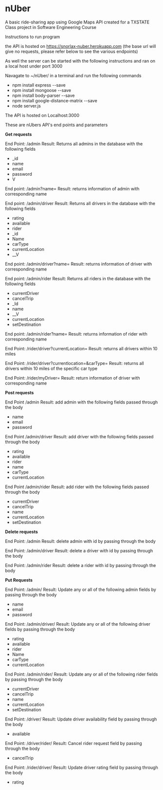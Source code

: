 # nUber
A basic ride-sharing app using Google Maps API created for a TXSTATE Class project in Software Engineering Course

Instructions to run program

the API is hosted on https://snorlax-nuber.herokuapp.com (the base url will give no requests, please refer below to see the various endpoints)

As well the server can be started with the following instructions and ran on a local host under port 3000

Navagate to ~/nUber/ in a terminal and run the following commands

* npm install express --save
* npm install mongoose --save
* npm install body-parser --save
* npm install google-distance-matrix --save
* node server.js

The API is hosted on Localhost:3000

These are nUbers API's end points and parameters

**Get requests**

End Point: /admin
Result: Returns all admins in the database with the following fields
* _id
* name
* email
* password
* V

End point: /admin?name=<Admin Name>
Result: returns information of admin with corresponding name

End point: /admin/driver
Result: Returns all drivers in the database with the following fields
* rating
* available
*  rider
* _id
* Name
* carType
* currentLocation
* __V

End point: /admin/driver?name=<Driver Name>
Result: returns information of driver with corresponding name

End point: /admin/rider
Result: Returns all riders in the database with the following fields
* currentDriver
* cancelTrip
* _Id
*  name
*  __V
* currentLocation
* setDestination

End point: /admin/rider?name=<Rider Name>
Result: returns information of rider with corresponding name

End Point: /rider/driver?currentLocation=<Rider Location>
Result: returns all drivers within 10  miles

End Point: /rider/driver?currentlocation=<Rider Location>&carType=<Economy or Luxury>
Result: returns all drivers within 10  miles of the specific car type

End Point: /rider/myDriver=<Driver Name>
Result: return information of driver with corresponding name

**Post requests**

End Point /admin
Result: add admin with the following fields passed through the body
* name
* email
* password

End Point /admin/driver
Result: add driver with the following fields passed through the body
* rating
* available
* rider
* name
* carType
* currentLocation

End Point /admin/rider
Result: add rider with the following fields passed through the body
* currentDriver
* cancelTrip
* name
* currentLocation
* setDestination

**Delete requests**

End Point: /admin
Result: delete admin with id by passing through the body

End Point: /admin/driver
Result: delete a driver with id by passing through the body

End Point: /admin/rider
Result: delete a rider with id by passing through the body

**Put Requests**

End Point: /admin/<Admin ID>
Result: Update any or all of the following admin fields by passing through the body
* name
* email
* password

End Point: /admin/driver/<Driver ID>
Result: Update any or all of the following driver fields by passing through the body
* rating
* available
* rider
* Name
* carType
* currentLocation

End Point: /admin/rider/<Rider ID>
Result: Update any or all of the following rider fields by passing through the body
* currentDriver
* cancelTrip
* name
* currentLocation
* setDestination

End Point: /driver/<Driver ID>
Result: Update driver availability field by passing through the body
* available

End Point: /driver/rider/<Rider ID>
Result: Cancel rider request field by passing through the body
* cancelTrip

End Point: /rider/driver/<Driver ID>
Result: Update driver rating field by passing through the body
* rating
